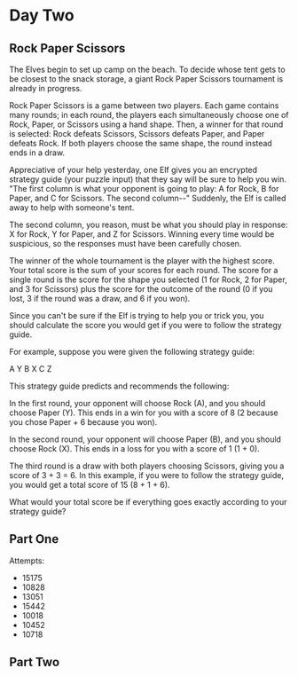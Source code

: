 # Day Two

## Rock Paper Scissors

The Elves begin to set up camp on the beach. To decide whose tent gets
to be closest to the snack storage, a giant Rock Paper Scissors
tournament is already in progress.

Rock Paper Scissors is a game between two players. Each game contains
many rounds; in each round, the players each simultaneously choose
one of Rock, Paper, or Scissors using a hand shape. Then, a winner
for that round is selected: Rock defeats Scissors, Scissors
defeats Paper, and Paper defeats Rock. If both players choose
the same shape, the round instead ends in a draw.

Appreciative of your help yesterday, one Elf gives you an encrypted
strategy guide (your puzzle input) that they say will be sure to
help you win. "The first column is what your opponent is going
to play: A for Rock, B for Paper, and C for Scissors. The second
column--" Suddenly, the Elf is called away to help with
someone's tent.

The second column, you reason, must be what you should play in
response: X for Rock, Y for Paper, and Z for Scissors. Winning
every time would be suspicious, so the responses must have been
carefully chosen.

The winner of the whole tournament is the player with the highest
score. Your total score is the sum of your scores for each round.
The score for a single round is the score for the shape you
selected (1 for Rock, 2 for Paper, and 3 for Scissors) plus
the score for the outcome of the round (0 if you lost, 3 if
the round was a draw, and 6 if you won).

Since you can't be sure if the Elf is trying to help you or
trick you, you should calculate the score you would get if
you were to follow the strategy guide.

For example, suppose you were given the following strategy guide:

A Y
B X
C Z

This strategy guide predicts and recommends the following:

In the first round, your opponent will choose Rock (A), and you
should choose Paper (Y). This ends in a win for you with a score
of 8 (2 because you chose Paper + 6 because you won).

In the second round, your opponent will choose Paper (B), and you
should choose Rock (X). This ends in a loss for you with a score
of 1 (1 + 0).

The third round is a draw with both players choosing Scissors,
giving you a score of 3 + 3 = 6.
In this example, if you were to follow the strategy guide, you
would get a total score of 15 (8 + 1 + 6).

What would your total score be if everything goes exactly
according to your strategy guide?

## Part One

Attempts:

- 15175
- 10828
- 13051
- 15442
- 10018
- 10452
- 10718

## Part Two
